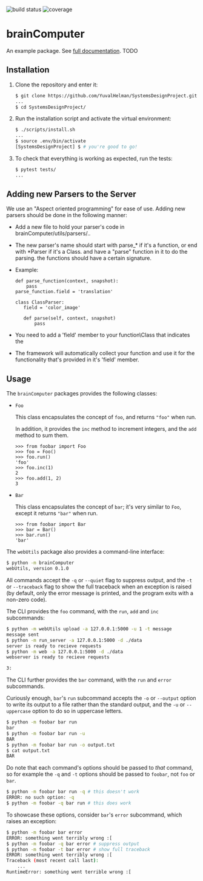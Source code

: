 ![build status](https://travis-ci.org/YuvalHelman/SystemsDesignProject.svg?branch=master)
![coverage](https://codecov.io/gh/YuvalHelman/SystemsDesignProject/branch/master/graph/badge.svg)

# brainComputer 

An example package. See [full documentation](https://advanced-system-design-foobar.readthedocs.io/en/latest/). TODO

## Installation

1. Clone the repository and enter it:

    ```sh
    $ git clone https://github.com/YuvalHelman/SystemsDesignProject.git  
    ...
    $ cd SystemsDesignProject/
    ```

2. Run the installation script and activate the virtual environment:

    ```sh
    $ ./scripts/install.sh
    ...
    $ source .env/bin/activate
    [SystemsDesignProject] $ # you're good to go!
    ```

3. To check that everything is working as expected, run the tests:


    ```sh
    $ pytest tests/
    ...
    ```

## Adding new Parsers to the Server

We use an "Aspect oriented programming" for ease of use.
Adding new parsers should be done in the following manner:

- Add a new file to hold your parser's code in brainComputer/utils/parsers/..
- The new parser's name should start with parse_* if it's a function, or end with *Parser if it's a Class. and have a "parse" function in it to do the parsing. the functions should have a certain
signature.
- Example:
    ```pycon
   def parse_function(context, snapshot):
        pass
   parse_function.field = 'translation'

   class ClassParser:
       field = 'color_image'

       def parse(self, context, snapshot)
           pass
    ```

- You need to add a 'field' member to your function\Class that indicates the  
- The framework will automatically collect your function and use it for the functionality that's provided in it's 'field' member. 

## Usage

The `brainComputer` packages provides the following classes:

- `Foo`

    This class encapsulates the concept of `foo`, and returns `"foo"` when run.

    In addition, it provides the `inc` method to increment integers, and the
    `add` method to sum them.

    ```pycon
    >>> from foobar import Foo
    >>> foo = Foo()
    >>> foo.run()
    'foo'
    >>> foo.inc(1)
    2
    >>> foo.add(1, 2)
    3
    ```

- `Bar`

    This class encapsulates the concept of `bar`; it's very similar to `Foo`,
    except it returns `"bar"` when run.

    ```pycon
    >>> from foobar import Bar
    >>> bar = Bar()
    >>> bar.run()
    'bar'
    ```

The `webUtils` package also provides a command-line interface:

```sh
$ python -m brainComputer 
webUtils, version 0.1.0
```

All commands accept the `-q` or `--quiet` flag to suppress output, and the `-t`
or `--traceback` flag to show the full traceback when an exception is raised
(by default, only the error message is printed, and the program exits with a
non-zero code).

The CLI provides the `foo` command, with the `run`, `add` and `inc`
subcommands:

```sh
$ python -m webUtils upload -a 127.0.0.1:5000 -u 1 -t message
message sent
$ python -m run_server -a 127.0.0.1:5000 -d ./data
server is ready to recieve requests
$ python -m web -a 127.0.0.1:5000 -d ./data
webserver is ready to recieve requests

3:
```

The CLI further provides the `bar` command, with the `run` and `error`
subcommands.

Curiously enough, `bar`'s `run` subcommand accepts the `-o` or `--output`
option to write its output to a file rather than the standard output, and the
`-u` or `--uppercase` option to do so in uppercase letters.

```sh
$ python -m foobar bar run
bar
$ python -m foobar bar run -u
BAR
$ python -m foobar bar run -o output.txt
$ cat output.txt
BAR
```

Do note that each command's options should be passed to *that* command, so for
example the `-q` and `-t` options should be passed to `foobar`, not `foo` or
`bar`.

```sh
$ python -m foobar bar run -q # this doesn't work
ERROR: no such option: -q
$ python -m foobar -q bar run # this does work
```

To showcase these options, consider `bar`'s `error` subcommand, which raises an
exception:

```sh
$ python -m foobar bar error
ERROR: something went terribly wrong :[
$ python -m foobar -q bar error # suppress output
$ python -m foobar -t bar error # show full traceback
ERROR: something went terribly wrong :[
Traceback (most recent call last):
    ...
RuntimeError: something went terrible wrong :[
```
